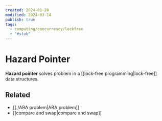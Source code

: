 ```yaml
---
created: 2024-01-28
modified: 2024-03-14
publish: true
tags:
  - computing/concurrency/lockfree
  - "#stub"
---
```

# Hazard Pointer
**Hazard pointer** solves problem in a [[lock-free programming|lock-free]] data structures.

## Related
- [[./ABA problem|ABA problem]]
- [[compare and swap|compare and swap]]